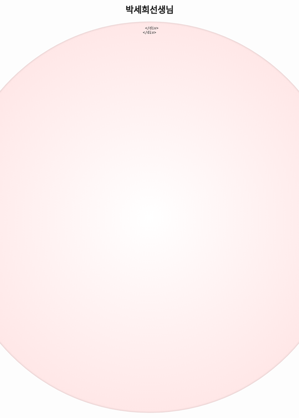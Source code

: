 <!DOCTYPE html>
<html lang="ko">

<head>
  <meta charset="UTF-8" />
  <title>감사의 다이얼</title>
  <style>
    body {
      position: relative;
      font-family: 'Arial', sans-serif;
      text-align: center;
      padding: 2rem;
      overflow: hidden;
    }

    h1 {
      margin: 80px 0 50px;
      font-size: 2rem;
      color: #282828;
    }

    .dial-wrapper {
      position: relative;
      max-width: 500px;
      max-height: 500px;
      margin: 0 auto;
      position: relative;
      user-select: none;
      top: 0px;
    }

    .dial {
      position: relative;

      width: 100%;
      height: 100%;
      transform-origin: center center;
      transition: transform 0.3s;
    }

    .card {
      position: absolute;

      width: 100px;
      height: 100px;
      background-color: #fff;
      border-radius: 1rem;
      box-shadow: 0 3px 6px rgba(0, 0, 0, 0.1);
      position: absolute;
      transform: translate(-50%, -50%);
      display: flex;
      flex-direction: column;
      align-items: center;
      justify-content: center;
      font-size: 0.9rem;
      padding: 0.5rem;
      text-align: center;
      transition: transform 0.2s, z-index 0.2s ease, background-color 0.3s ease;
    }

    .card:hover{
      box-shadow: 0 6px 12px rgba(0, 0, 0, 0.15);
    }

    .student-name {
      font-weight: bold;
      color: #333;
    }

    .card-preview {
      position: absolute;
      top: 283%;
      left: 50%;
      width: 350px;
      height: 350px;
      background-color: #fff;
      border-radius: 50%;
      box-shadow: 0 2.5px 10px rgba(0, 0, 0, 0.2);
      transform: translate(-50%, -50%) scale(0);
      display: flex;
      flex-direction: column;
      align-items: center;
      justify-content: center;
      font-size: 1.1rem;
      padding: 1rem;
      z-index: 2000;
      pointer-events: none;
      text-align: center;
      transition: transform .5s cubic-bezier(0.645, 0.045, 0.355, 1), opacity 0.3s;
      opacity: 0;
    }

    .card-preview.show {
      transform: translate(-50%, -50%) scale(1);
      opacity: 1;
    }

    .message {
      display: none;
    }

    .card-preview .message {
      display: block;
      color: #555;
      margin-top: 0.5rem;
    }

    .dial-center {
      position: absolute;
      left: 50%;
      width: 1255.555575493141592px;
      height: 1255.555575493141592px;
      background: radial-gradient(#fff, #ffdddd);
      border-radius: 50%;
      transform: translate(-50%, 0);
      box-shadow: inset 0 0 6px rgba(0, 0, 0, 0.2);
      z-index: -1000;
    }

    .dial-center2 {
      position: absolute;
      top: 50%;
      left: 50%;
      width: calc(100% - 50px);
      height: calc(100% - 50px);
      /* background-color:#f7dde1; */
      border-radius: 50%;
      transform: translate(-50%, -50%);
      /* box-shadow: 0 0 6px rgba(0, 0, 0, 0.2); */
      z-index: -999;
    }

    .no1:hover{
      background-color: #b8f1a5;
    }
    .no2:hover{
      background-color: #010101;
      color: #fff;
    }
    
    .no3:hover{
      background-color: rgb(199, 152, 250);
    }
    .no4:hover{
      background-color: #000000;
    }
    .no5:hover{
      background-color: #dc4e4e;
    }
    .no6:hover{
      background-color: #66a2db ;
    }
    .no7:hover{
      background-color: blue;
    }
    .no8:hover{
      background-color: #f60606;
    }
    .no9:hover{
      background-color: skyblue;
    }
    .no10:hover{
      background-color: skyblue;
    }
    .no11:hover{
      background-color: yellowgreen;
    }
    .no12:hover{
      background-color: rgb(152, 63, 236);
    }
    .no13:hover{
      background-color: lightblue;
    }
    .no14:hover{
      background-color: #4f90cc;
    }
    .no15:hover{
      background-color: #515763;
    }
    .no16:hover{
      background-color: green;
    }
    .no17:hover{
      background-color: #8a9352;
    }
    .no18:hover{
      background-color: #88a7c9;
    }
    .no19:hover{
      background-color: #9CD5C2;
    }
    .no20:hover{
      background-color: #D6F1F5;
    }
    .no21:hover{
      background-color: #e9a6d5;
    }
  </style>
</head>

<body>
  <h1>박세희선생님</h1>
  <div class="dial-wrapper" id="wrapper">
    <div class="dial-center">
      <div class="dial" id="dial">

      </div>
    </div>
  </div>
  

  <script>
    const students = [
      ["안드레", "선생님 덕분에 수업이 즐거웠어요!"],
      ["이준호", "한달 동안 즐거웠습니다"],
      ["강민준", "늘 저희에게 웃음과 긍정을 아낌없이 주시는 것 같아 감사했습니다."],
      ["권시후", "항상 웃는 얼굴로 대해주셔서 감사해요."],
      ["김세원", "짧았지만 정말 소중한 시간이었어요!"],
      ["김준엽", "많이 부족했던 저희에게 과분한 사랑 감사했습니다."],
      ["김지원", "짧지만 즐거웠습니다."],
      ["김태준", "정말 좋은 추억이 됐습니다!"],
      ["김효준", "저희반 힘드셨을텐데 봐주셔서 감사했습니다."],
      ["노우영", "다음에 또 뵐 수 있으면 좋겠어요!"],
      ["안현석", "저희 반 아이들 항상 예뻐해주시고 사랑으로 대해주셔서 감사해요.나중에 뵐수 있을 꼭뵈요!"],
      ["오윤석", "짧은 시간 동안 감사했습니다."],
      ["윤서현", "한달동안 감사했습니다!"],
      ["이미선", "앞으로도 멋진 선생님 되세요!"],
      ["이재성", "선생님 덕분에 웃을 일이 많았어요."],
      ["이희찬", "감사한 마음 잊지 않을게요!"],
      ["정시헌", "선생님, 정말 감사했습니다!"],
      ["정하민", "그동안 고생 많으셨습니다."],
      ["최성윤", "선생님 봄이 가득한 오월 보내세요요"],
      ["한지윤", "세희쌤은 이미 눈부시지만 훨씬 빛나기를 바래요!"],
      ["허지애", "선생님 사랑해요! 잊지 않을게요 💕"]
    ];

    // const no1 = document.querySelector(".no1").parentNode
    // no1.parentNode.style.background = "linear-gradient(#fff, #000)"

    const dial = document.getElementById("dial");
    const wrapper = document.getElementById("wrapper");
    const count = students.length;
    const radiusPercent = 40;
    const cards = [];

    let currentRotation = 0;
    let previewCard = null;
    let isDragging = false;
    let startAngle = 0;
    let lastAngle = 0;
    let velocity = 0;
    let animationFrame;

    students.forEach((student, i) => {
      const angle = (360 / count) * i;
      const radians = angle * (Math.PI / 180);
      let index = 1

      const card = document.createElement("div");
      card.className = "card";
      card.classList.add(`no${i + 1}`)
      

      const x = 50 + radiusPercent * Math.cos(radians);
      const y = 50 + radiusPercent * Math.sin(radians);

      card.style.left = `${x}%`;
      card.style.top = `${y}%`;

      card.innerHTML = `
        <div class="student-name">${i + 1}번 ${student[0]}</div>
        <div class="message">${student[1]}</div>
      `;

      card.addEventListener("mouseenter", () => {
        if (previewCard) return;

        previewCard = document.createElement("div");
        previewCard.className = "card-preview";
        previewCard.innerHTML = `
          <div class="student-name">${i + 1}. ${student[0]}</div>
          <div class="message">${student[1]}</div>
        `;

        setTimeout(() => previewCard.classList.add("show"), 10);
        document.body.appendChild(previewCard);
      });

      card.addEventListener("mouseleave", () => {
        if (previewCard) {
          previewCard.classList.remove("show");
          setTimeout(() => {
            previewCard.remove();
            previewCard = null;
          }, 200);
        }
      });

      dial.appendChild(card);
      cards.push(card);
    });

    function updateCardRotation() {
      cards.forEach((card) => {
        const rect = card.getBoundingClientRect();
        const centerX = window.innerWidth / 2;
        const centerY = window.innerHeight / 2;

        const distance = Math.sqrt(
          Math.pow(rect.left + rect.width / 2 - centerX, 2) +
          Math.pow(rect.top + rect.height / 2 - centerY, 2)
        );
        

        const scale = Math.max(1, 2 - distance );
        card.style.transform = `translate(-50%, -50%) rotate(${-currentRotation}deg) scale(${scale.toFixed(2)})`;
        card.style.zIndex = Math.floor(1000 - distance); 
      });
    }

    function getAngle(cx, cy, ex, ey) {
      return Math.atan2(ey - cy, ex - cx) * (180 / Math.PI);
    }

    function animateInertia() {
      if (Math.abs(velocity) < 0.01) {
        cancelAnimationFrame(animationFrame);
        return;
      }

      currentRotation += velocity;
      velocity *= 0.99; // 관성 감쇠 비율

      dial.style.transform = `rotate(${currentRotation}deg)`;
      updateCardRotation();

      animationFrame = requestAnimationFrame(animateInertia);
    }

    wrapper.addEventListener("mousedown", (e) => {
      isDragging = true;
      const rect = wrapper.getBoundingClientRect();
      const centerX = rect.left + rect.width / 2;
      const centerY = rect.top + rect.height / 2;
      startAngle = getAngle(centerX, centerY, e.clientX, e.clientY) - currentRotation;
      lastAngle = currentRotation;
      cancelAnimationFrame(animationFrame);
    });

    window.addEventListener("mousemove", (e) => {
      if (!isDragging) return;
      const rect = wrapper.getBoundingClientRect();
      const centerX = rect.left + rect.width / 2;
      const centerY = rect.top + rect.height / 2;
      const angle = getAngle(centerX, centerY, e.clientX, e.clientY);
      currentRotation = angle - startAngle;

      velocity = currentRotation - lastAngle;
      lastAngle = currentRotation;

      dial.style.transform = `rotate(${currentRotation}deg)`;
      updateCardRotation();
    });

    window.addEventListener("mouseup", () => {
      if (!isDragging) return;
      isDragging = false;
      animateInertia();
    });

    wrapper.addEventListener("touchstart", (e) => {
      isDragging = true;
      const touch = e.touches[0];
      const rect = wrapper.getBoundingClientRect();
      const centerX = rect.left + rect.width / 2;
      const centerY = rect.top + rect.height / 2;
      startAngle = getAngle(centerX, centerY, touch.clientX, touch.clientY) - currentRotation;
      lastAngle = currentRotation;
      cancelAnimationFrame(animationFrame);
    });

    window.addEventListener("touchmove", (e) => {
      if (!isDragging) return;
      const touch = e.touches[0];
      const rect = wrapper.getBoundingClientRect();
      const centerX = rect.left + rect.width / 2;
      const centerY = rect.top + rect.height / 2;
      const angle = getAngle(centerX, centerY, touch.clientX, touch.clientY);
      currentRotation = angle - startAngle;

      velocity = currentRotation - lastAngle;
      lastAngle = currentRotation;

      dial.style.transform = `rotate(${currentRotation}deg)`;
      updateCardRotation();
    });

    window.addEventListener("touchend", () => {
      if (!isDragging) return;
      isDragging = false;
      animateInertia();
    });

    updateCardRotation();
  </script>
</body>

</html>
